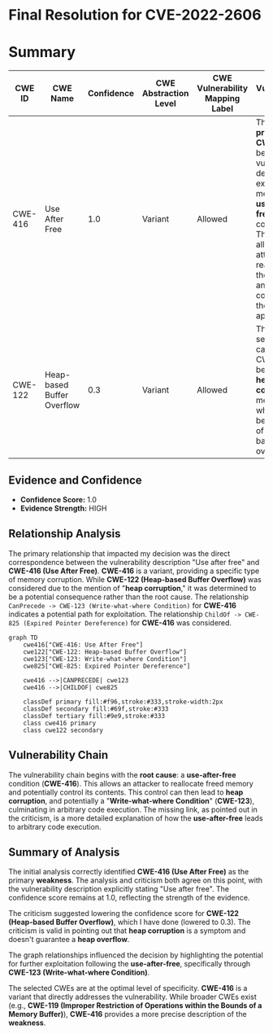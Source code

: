 # Final Resolution for CVE-2022-2606

# Summary
| CWE ID | CWE Name | Confidence | CWE Abstraction Level | CWE Vulnerability Mapping Label | CWE-Vulnerability Mapping Notes |
|---|---|---|---|---|---|
| CWE-416 | Use After Free | 1.0 | Variant | Allowed | This is the **primary CWE** because the vulnerability description explicitly mentions a **use-after-free** condition. The UAF can allow the attacker to reallocate the memory and gain control over the application. |
| CWE-122 | Heap-based Buffer Overflow | 0.3 | Variant | Allowed | This is a secondary candidate CWE because **heap corruption** is mentioned, which *may* be the result of a heap-based buffer overflow. |

## Evidence and Confidence

*   **Confidence Score:** 1.0
*   **Evidence Strength:** HIGH

## Relationship Analysis
The primary relationship that impacted my decision was the direct correspondence between the vulnerability description "Use after free" and **CWE-416 (Use After Free)**. **CWE-416** is a variant, providing a specific type of memory corruption. While **CWE-122 (Heap-based Buffer Overflow)** was considered due to the mention of "**heap corruption**," it was determined to be a potential consequence rather than the root cause. The relationship `CanPrecede -> CWE-123 (Write-what-where Condition)` for **CWE-416** indicates a potential path for exploitation. The relationship `ChildOf -> CWE-825 (Expired Pointer Dereference)` for **CWE-416** was considered.

```mermaid
graph TD
    cwe416["CWE-416: Use After Free"]
    cwe122["CWE-122: Heap-based Buffer Overflow"]
    cwe123["CWE-123: Write-what-where Condition"]
    cwe825["CWE-825: Expired Pointer Dereference"]
    
    cwe416 -->|CANPRECEDE| cwe123
    cwe416 -->|CHILDOF| cwe825

    classDef primary fill:#f96,stroke:#333,stroke-width:2px
    classDef secondary fill:#69f,stroke:#333
    classDef tertiary fill:#9e9,stroke:#333
    class cwe416 primary
    class cwe122 secondary
```

## Vulnerability Chain
The vulnerability chain begins with the **root cause**: a **use-after-free** condition (**CWE-416**). This allows an attacker to reallocate freed memory and potentially control its contents. This control can then lead to **heap corruption**, and potentially a "**Write-what-where Condition**" (**CWE-123**), culminating in arbitrary code execution. The missing link, as pointed out in the criticism, is a more detailed explanation of how the **use-after-free** leads to arbitrary code execution.

## Summary of Analysis
The initial analysis correctly identified **CWE-416 (Use After Free)** as the primary **weakness**. The analysis and criticism both agree on this point, with the vulnerability description explicitly stating "Use after free". The confidence score remains at 1.0, reflecting the strength of the evidence.

The criticism suggested lowering the confidence score for **CWE-122 (Heap-based Buffer Overflow)**, which I have done (lowered to 0.3). The criticism is valid in pointing out that **heap corruption** is a symptom and doesn't guarantee a **heap overflow**.

The graph relationships influenced the decision by highlighting the potential for further exploitation following the **use-after-free**, specifically through **CWE-123 (Write-what-where Condition)**.

The selected CWEs are at the optimal level of specificity. **CWE-416** is a variant that directly addresses the vulnerability. While broader CWEs exist (e.g., **CWE-119 (Improper Restriction of Operations within the Bounds of a Memory Buffer)**), **CWE-416** provides a more precise description of the **weakness**.